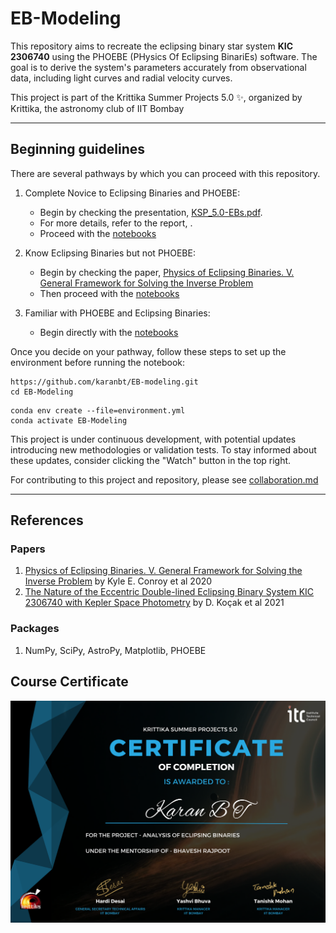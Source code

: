 # EB-Modeling

This repository aims to recreate the eclipsing binary star system **KIC 2306740** using the PHOEBE (PHysics Of Eclipsing BinariEs) software. The goal is to derive the system's parameters accurately from observational data, including light curves and radial velocity curves.

This project is part of the Krittika Summer Projects 5.0 ✨, organized by Krittika, the astronomy club of IIT Bombay

---
## Beginning guidelines
There are several pathways by which you can proceed with this repository.

1. Complete Novice to Eclipsing Binaries and PHOEBE:
   - Begin by checking the presentation, [KSP_5.0-EBs.pdf](KSP_5.0-EBs.pdf).
   - For more details, refer to the report, []().
   - Proceed with the [notebooks](notebooks)
  
2. Know Eclipsing Binaries but not PHOEBE:
   - Begin by checking the paper, [Physics of Eclipsing Binaries. V. General Framework for Solving the Inverse Problem](https://iopscience.iop.org/article/10.3847/15384365/abb4e2)
   - Then proceed with the [notebooks](notebooks)
  
3. Familiar with PHOEBE and Eclipsing Binaries:
   - Begin directly with the [notebooks](notebooks) 

Once you decide on your pathway, follow these steps to set up the environment before running the notebook:

```
https://github.com/karanbt/EB-modeling.git
cd EB-Modeling
```
```
conda env create --file=environment.yml
conda activate EB-Modeling
```

This project is under continuous development, with potential updates introducing new methodologies or validation tests. To stay informed about these updates, consider clicking the "Watch" button in the top right.

For contributing to this project and repository, please see [collaboration.md](collaboration.md)

---
## References 
  
### Papers

1. [Physics of Eclipsing Binaries. V. General Framework for Solving the Inverse Problem](https://iopscience.iop.org/article/10.3847/1538-4365/abb4e2) by Kyle E. Conroy et al 2020
2. [The Nature of the Eccentric Double-lined Eclipsing Binary System KIC 2306740 with Kepler Space Photometry](https://iopscience.iop.org/article/10.3847/1538-4357/abe546) by D. Koçak et al 2021
   
### Packages
1. NumPy, SciPy, AstroPy, Matplotlib, PHOEBE

## Course Certificate

![Certificate](KSP.png)
